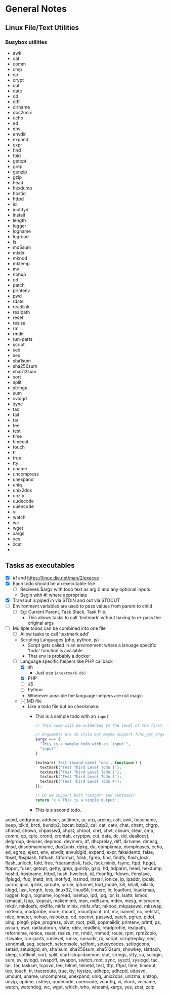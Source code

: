 # General Notes

## Linux File/Text Utilities

### Busybox utilities

- awk
- cat
- comm
- cmp
- cp
- crypt
- cut
- date
- dd
- diff
- dirname
- dos2unix
- echo
- ed
- env
- envdir
- expand
- expr
- find
- fold
- getopt
- grep
- gunzip
- gzip
- head
- hexdump
- hostid
- httpd
- id
- inotifyd
- install
- length
- logger
- logname
- logread
- ls
- md5sum
- mkdir
- mknod
- mktemp
- mv
- nohup
- od
- patch
- printenv
- pwd
- rdate
- readlink
- realpath
- reset
- resize
- rm
- rmdir
- run-parts
- script
- sed
- seq
- sha1sum
- sha256sum
- sha512sum
- sort
- split
- strings
- sum
- svlogd
- sync
- tac
- tail
- tar
- tee
- test
- time
- timeout
- touch
- tr
- true
- tty
- uname
- uncompress
- unexpand
- uniq
- unix2dos
- unzip
- uudecode
- uuencode
- vi
- watch
- wc
- wget
- xargs
- yes
- zcat
-

## Tasks as executables

- [x] #! and <https://linux.die.net/man/2/execve>
- [x] Each todo should be an executable-like
  - [ ]  Recieves $argv with todo text as arg 0 and any optional inputs
  - Begin with #! where appropriate
- [x] Transput is piped in via STDIN and out via STDOUT
- [ ] Environment variables are used to pass values from parent to child
  - [ ] Eg: Current Parent, Task Stack, Task File.
    - This allows tasks to call 'textmark' wthout having to re-pass the original args
- [ ] Multiple todos can be combined into one file
  - [ ] Allow tasks to call 'textmark add'
  - Scripting Languages (php, python, js)
    - Script gets called in an environment where a lanuage specific 'todo' function is available
    - That env is probably a docker
  - [ ] Language specific helpers like PHP callback
    - [x] sh
      - Just use `$(textmark do)`
    - [x] PHP
    - [ ] JS
    - [ ] Python
    - Wherever possible the language-helpers are not magic
  - [-] MD file
    - Like a todo file but no checkmaks:
      - This is a sample todo with an `input`

        ```php
        // This code will be outdented to the level of the first non-blank line.

        // Arguments are sh style but maybe support func_get_args?
        $argv === {
          "This is a sample todo with an `input`",
          "input"
        }

        textmark('Test Second Level Todo', function() {
          textmark('Test Third Level Todo 1');
          textmark('Test Third Level Todo 2');
          textmark('Test Third Level Todo 3');
          textmark('Test Third Level Todo 4');
        });

        // Do we support both "output" and subtasks?
        return 'x > This is a simple output';
        ```

      - This is a second todo.

acpid, addgroup, adduser, adjtimex, ar, arp, arping, ash,
        awk, basename, beep, blkid, brctl, bunzip2, bzcat, bzip2, cal, cat,
        catv, chat, chattr, chgrp, chmod, chown, chpasswd, chpst, chroot,
        chrt, chvt, cksum, clear, cmp, comm, cp, cpio, crond, crontab,
        cryptpw, cut, date, dc, dd, deallocvt, delgroup, deluser, depmod,
        devmem, df, dhcprelay, diff, dirname, dmesg, dnsd, dnsdomainname,
        dos2unix, dpkg, du, dumpkmap, dumpleases, echo, ed, egrep, eject,
        env, envdir, envuidgid, expand, expr, fakeidentd, false, fbset,
        fbsplash, fdflush, fdformat, fdisk, fgrep, find, findfs, flash_lock,
        flash_unlock, fold, free, freeramdisk, fsck, fsck.minix, fsync,
        ftpd, ftpget, ftpput, fuser, getopt, getty, grep, gunzip, gzip, hd,
        hdparm, head, hexdump, hostid, hostname, httpd, hush, hwclock, id,
        ifconfig, ifdown, ifenslave, ifplugd, ifup, inetd, init, inotifyd,
        insmod, install, ionice, ip, ipaddr, ipcalc, ipcrm, ipcs, iplink,
        iproute, iprule, iptunnel, kbd_mode, kill, killall, killall5, klogd,
        last, length, less, linux32, linux64, linuxrc, ln, loadfont,
        loadkmap, logger, login, logname, logread, losetup, lpd, lpq, lpr,
        ls, lsattr, lsmod, lzmacat, lzop, lzopcat, makemime, man, md5sum,
        mdev, mesg, microcom, mkdir, mkdosfs, mkfifo, mkfs.minix, mkfs.vfat,
        mknod, mkpasswd, mkswap, mktemp, modprobe, more, mount, mountpoint,
        mt, mv, nameif, nc, netstat, nice, nmeter, nohup, nslookup, od,
        openvt, passwd, patch, pgrep, pidof, ping, ping6, pipe_progress,
        pivot_root, pkill, popmaildir, printenv, printf, ps, pscan, pwd,
        raidautorun, rdate, rdev, readlink, readprofile, realpath,
        reformime, renice, reset, resize, rm, rmdir, rmmod, route, rpm,
        rpm2cpio, rtcwake, run-parts, runlevel, runsv, runsvdir, rx, script,
        scriptreplay, sed, sendmail, seq, setarch, setconsole, setfont,
        setkeycodes, setlogcons, setsid, setuidgid, sh, sha1sum, sha256sum,
        sha512sum, showkey, slattach, sleep, softlimit, sort, split,
        start-stop-daemon, stat, strings, stty, su, sulogin, sum, sv,
        svlogd, swapoff, swapon, switch_root, sync, sysctl, syslogd, tac,
        tail, tar, taskset, tcpsvd, tee, telnet, telnetd, test, tftp, tftpd,
        time, timeout, top, touch, tr, traceroute, true, tty, ttysize,
        udhcpc, udhcpd, udpsvd, umount, uname, uncompress, unexpand, uniq,
        unix2dos, unlzma, unlzop, unzip, uptime, usleep, uudecode, uuencode,
        vconfig, vi, vlock, volname, watch, watchdog, wc, wget, which, who,
        whoami, xargs, yes, zcat, zcip
